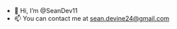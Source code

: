 - 👋 Hi, I’m @SeanDev11
- 📫 You can contact me at sean.devine24@gmail.com

<!---
SeanDev11/SeanDev11 is a ✨ special ✨ repository because its `README.md` (this file) appears on your GitHub profile.
You can click the Preview link to take a look at your changes.
--->
